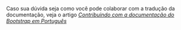 Caso sua dúvida seja como você pode colaborar com a tradução da documentação, veja o artigo *[Contribuindo com a documentação do Bootstrap em Português](https://medium.com/@adammacias/contribuindo-com-a-documenta%C3%A7%C3%A3o-do-bootstrap-em-portugu%C3%AAs-4f820677f084)*
